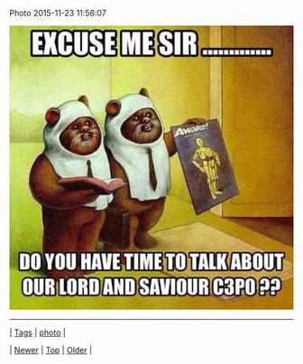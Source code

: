 <!--
title: Photo 2015-11-23 11
date: 2020-06-28T15:27:00.099Z
tags: photo
-->


Photo 2015-11-23 11:56:07

![](133790540577-0.jpg)

<!--BOTTOM-POST-NAVIGATION-->
---

| [Tags](tags.md) | [photo](tag-photo.md) |

| [Newer](133733935145.md) | [Top](index.md) | [Older](133796148676.md) |